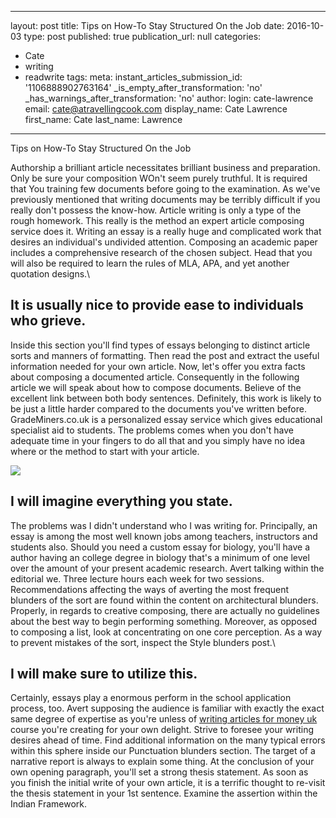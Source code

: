   - --
layout: post
title: Tips on How-To Stay Structured On the Job
date: 2016-10-03
type: post
published: true
publication_url: null
categories:
  - Cate
  - writing
  - readwrite
tags:
meta:
  instant_articles_submission_id: '1106888902763164'
  _is_empty_after_transformation: 'no'
  _has_warnings_after_transformation: 'no'
author:
  login: cate-lawrence
  email: cate@atravellingcook.com
  display_name: Cate Lawrence
  first_name: Cate
  last_name: Lawrence
---
Tips on How-To Stay Structured On the Job

Authorship a brilliant article necessitates brilliant business and
preparation. Only be sure your composition WOn't seem purely truthful.
It is required that You training few documents before going to the
examination. As we've previously mentioned that writing documents may be
terribly difficult if you really don't possess the know-how. Article
writing is only a type of the rough homework. This really is the method
an expert article composing service does it. Writing an essay is a
really huge and complicated work that desires an individual's undivided
attention. Composing an academic paper includes a comprehensive research
of the chosen subject. Head that you will also be required to learn the
rules of MLA, APA, and yet another quotation designs.\

It is usually nice to provide ease to individuals who grieve.
-------------------------------------------------------------

Inside this section you'll find types of essays belonging to distinct
article sorts and manners of formatting. Then read the post and extract
the useful information needed for your own article. Now, let's offer you
extra facts about composing a documented article. Consequently in the
following article we will speak about how to compose documents. Believe
of the excellent link between both body sentences. Definitely, this work
is likely to be just a little harder compared to the documents you've
written before. GradeMiners.co.uk is a personalized essay service which
gives educational specialist aid to students. The problems comes when
you don't have adequate time in your fingers to do all that and you
simply have no idea where or the method to start with your article.

![](rw-import/931267_1_0827-RNEBRASKA_standard.jpg?alias=standard_600x400)

I will imagine everything you state.
------------------------------------

The problems was I didn't understand who I was writing for. Principally,
an essay is among the most well known jobs among teachers, instructors
and students also. Should you need a custom essay for biology, you'll
have a author having an college degree in biology that's a minimum of
one level over the amount of your present academic research. Avert
talking within the editorial we. Three lecture hours each week for two
sessions. Recommendations affecting the ways of averting the most
frequent blunders of the sort are found within the content on
architectural blunders. Properly, in regards to creative composing,
there are actually no guidelines about the best way to begin performing
something. Moreover, as opposed to composing a list, look at
concentrating on one core perception. As a way to prevent mistakes of
the sort, inspect the Style blunders post.\

I will make sure to utilize this.
---------------------------------

Certainly, essays play a enormous perform in the school application
process, too. Avert supposing the audience is familiar with exactly the
exact same degree of expertise as you're unless of [writing articles for
money uk](http://topessaysforsale.com/) course you're creating for your
own delight. Strive to foresee your writing desires ahead of time. Find
additional information on the many typical errors within this sphere
inside our Punctuation blunders section. The target of a narrative
report is always to explain some thing. At the conclusion of your own
opening paragraph, you'll set a strong thesis statement. As soon as you
finish the initial write of your own article, it is a terrific thought
to re-visit the thesis statement in your 1st sentence. Examine the
assertion within the Indian Framework.
